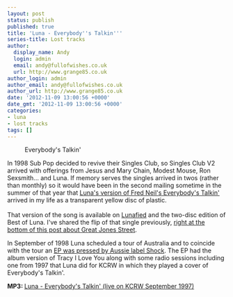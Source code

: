 ```yaml
---
layout: post
status: publish
published: true
title: 'Luna - Everybody''s Talkin'''
series-title: Lost tracks
author:
  display_name: Andy
  login: admin
  email: andy@fullofwishes.co.uk
  url: http://www.grange85.co.uk
author_login: admin
author_email: andy@fullofwishes.co.uk
author_url: http://www.grange85.co.uk
date: '2012-11-09 13:00:56 +0000'
date_gmt: '2012-11-09 13:00:56 +0000'
categories:
- luna
- lost tracks
tags: []
---
```

<p><figure class="caption aligncenter" ><img alt="" src="https://media.fullofwishes.co.uk/images/misc/everybodystalkin.jpg" title="Photograph of Women Working at a Bell System Telephone Switchboard" /><figcaption class="caption-text">Everybody's Talkin'</figcaption></figure>
In 1998 Sub Pop decided to revive their Singles Club, so Singles Club V2 arrived with offerings from Jesus and Mary Chain, Modest Mouse, Ron Sexsmith... and Luna. If memory serves the singles arrived in twos (rather than monthly) so it would have been in the second mailing sometime in the summer of that year that <a href="https://db.fullofwishes.co.uk/index.php/database/discography/luna/66">Luna's version of Fred Neil's Everybody's Talkin'</a> arrived in my life as a transparent yellow disc of plastic.<br />
<a id="more"></a><a id="more-3454"></a><br />
That version of the song is available on <a href="http://www.amazon.com/gp/product/B00122K2NA/ref=as_li_ss_tl?ie=UTF8&camp=1789&creative=390957&creativeASIN=B00122K2NA&linkCode=as2&tag=aheadfullofwi-20">Lunafied</a> and the two-disc edition of Best of Luna. I've shared the flip of that single previously, <a href="/2011/10/07/audio-friday-recycling-luna-with-sterling-morrison-great-jones-street/">right at the bottom of this post about Great Jones Street</a>.</p>
<p>In September of 1998 Luna scheduled a tour of Australia and to coincide with the tour an <a href="https://db.fullofwishes.co.uk/index.php/database/discography/luna/67">EP was pressed by Aussie label Shock</a>. The EP had the album version of Tracy I Love You along with some radio sessions including one from 1997 that Luna did for KCRW in which they played a cover of Everybody's Talkin'.</p>
<p><strong>MP3: </strong><a href="https://www.box.com/s/e5anqnytjwv3pikwq6wo">Luna - Everybody's Talkin' (live on KCRW September 1997)</a> </p>
<p><iframe class="aligncenter" https://www.youtube.com/embed/2-LLFaAbnxQ" frameborder="0" allowfullscreen></iframe></p>
<p><iframe class="aligncenter" https://www.youtube.com/embed/eB8I5Ib4eeI" frameborder="0" allowfullscreen></iframe></p>
